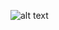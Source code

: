 ![alt text](https://raw.githubusercontent.com/cs335-optimizer-developers/schedule-optimizer/branch/path/to/img.png)
